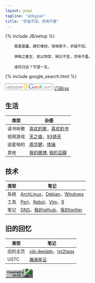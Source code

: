 ```yaml
---
layout: page
tagline: "abbypan"
title: "求福不回，求用不匮"
---
```

{% include JB/setup %}

        莫莫葛藟，肆於條枝，愷悌君子，求福不回。

        神降之嘉生，民以物享，禍災不至，求用不匱。

        谁将归去？守望一生。

{% include google_search.html %}

![我的邮箱](assets/img/mail.png) [订阅rss](/rss.xml)

## 生活

| 类型 | 杂感 |
| ---- | ---- |
| 读书听歌 | [喜欢的歌](http://pumpkin.pancakeapps.com/music/)，[喜欢的书](page/book.html)
| 视频游戏 | [天之痕](page/swd3e.html)，[93倚天](page/93yitian.html)
| 追星啥的 | [周华健](http://music.douban.com/musician/104913/)，[体操](page/gym.html)
| 其他 | [我的微博](http://weibo.com/pllng), [我的豆瓣](http://www.douban.com/people/swd3e/)

## 技术

| 类型 | 笔记 |
| ---- | ---- |
| 系统 | [ArchLinux](page/archlinux.html)，[Debian](page/debian.html)，[Windows](page/windows.html)
| 工具 | [Perl](page/perl.html)，[Rebol](page/rebol.html)，[Vim](page/vim.html)，[R](page/r.html)
| 笔记 | [DNS](page/dns.html)，[我的github](https://github.com/abbypan)，[我的twitter](https://twitter.com/abbypan)

## 旧的回忆

| 类型 | 笔记 |
| ---- | ---- |
| 旧的主页 | [viki deplate](assets/viki_deplate)，[txt2tags](assets/txt2tags)
| USTC | [瀚海星云](http://bbs.ustc.edu.cn)

![create with vim](assets/img/vim.png)
